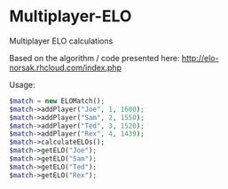 # Multiplayer-ELO
Multiplayer ELO calculations

Based on the algorithm / code presented here: http://elo-norsak.rhcloud.com/index.php


Usage:

```php
$match = new ELOMatch();
$match->addPlayer("Joe", 1, 1600);
$match->addPlayer("Sam", 2, 1550);
$match->addPlayer("Ted", 3, 1520);
$match->addPlayer("Rex", 4, 1439);
$match->calculateELOs();
$match->getELO("Joe");
$match->getELO("Sam");
$match->getELO("Ted");
$match->getELO("Rex");
```
